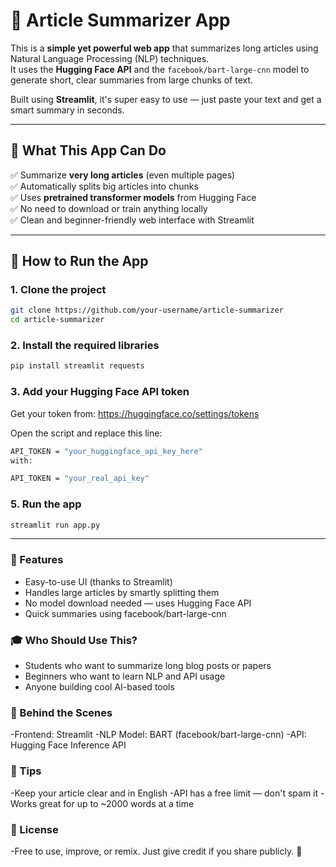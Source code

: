 # 🧠 Article Summarizer App

This is a **simple yet powerful web app** that summarizes long articles using Natural Language Processing (NLP) techniques.  
It uses the **Hugging Face API** and the `facebook/bart-large-cnn` model to generate short, clear summaries from large chunks of text.

Built using **Streamlit**, it's super easy to use — just paste your text and get a smart summary in seconds.

---

## 🔧 What This App Can Do

✅ Summarize **very long articles** (even multiple pages)  
✅ Automatically splits big articles into chunks  
✅ Uses **pretrained transformer models** from Hugging Face  
✅ No need to download or train anything locally  
✅ Clean and beginner-friendly web interface with Streamlit  

---

## 🚀 How to Run the App

### 1. Clone the project

```bash
git clone https://github.com/your-username/article-summarizer
cd article-summarizer

```
### 2. Install the required libraries
```bash
pip install streamlit requests

```
### 3. Add your Hugging Face API token
Get your token from: https://huggingface.co/settings/tokens

Open the script and replace this line:
```bash
API_TOKEN = "your_huggingface_api_key_here"
with:
```
```bash
API_TOKEN = "your_real_api_key"
```
### 5. Run the app
```bash
streamlit run app.py
```
---
### 📸 Features

- Easy-to-use UI (thanks to Streamlit)
- Handles large articles by smartly splitting them
- No model download needed — uses Hugging Face API
- Quick summaries using facebook/bart-large-cnn

### 🎓 Who Should Use This?

- Students who want to summarize long blog posts or papers
- Beginners who want to learn NLP and API usage
- Anyone building cool AI-based tools

### 🧠 Behind the Scenes

-Frontend: Streamlit
-NLP Model: BART (facebook/bart-large-cnn)
-API: Hugging Face Inference API

### 📌 Tips

-Keep your article clear and in English
-API has a free limit — don't spam it
-Works great for up to ~2000 words at a time

### 📜 License

-Free to use, improve, or remix. Just give credit if you share publicly. 🙌
